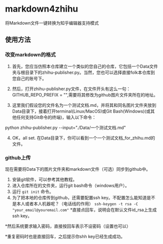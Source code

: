 # markdown4zhihu
将Markdown文件一键转换为知乎编辑器支持模式

## 使用方法

### 改变markdown的格式
1. 首先，您应当仿照本仓库建立一个类似的您自己的仓库，它包括一个Data文件夹与根目录下的zhihu-publisher.py。当然，您也可以选择直接folk本仓库到您自己的账号下。

2. 然后，打开zhihu-publisher.py文件，在文件开头有这么一句：GITHUB_REPO_PREFIX = "",需要将其修改为github图片文件夹所在的地址。

3. 这里我们假设您的文件名为一个测试文档.md，并将其和同名图片文件夹放到Data目录下，接着打开terminal(Linux/MacOS)或Git Bash(Windows)(或其他任何支持Git命令的终端)，输入以下命令：

python zhihu-publisher.py --input="./Data/一个测试文档.md"

4. OK，all set. 在Data目录下，你可以看到一个一个测试文档_for_zhihu.md的文件。

### github上传
现在需要将Data下的图片文件夹和markdown文件（可选）同步到github中。
1. 安装git软件，可以参考其他教程。
2. 进入仓库所在的文件夹，运行git bash命令（windows用户）。
3. 运行 `git init` 命令。
4. 为了把本地的仓库传到github，还需要配置ssh key。不配置怎么能知道是不是本人或者本人机器呢？（电话线的作用）
`ssh-keygen -t rsa -C "your_email@youremail.com"`
*直接点回车，说明会在默认文件id_rsa上生成ssh key。 

*然后系统要求输入密码，直接按回车表示不设密码（设置也可以）

*重复密码时也是直接回车，之后提示你shh key已经生成成功。
